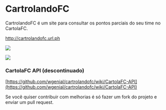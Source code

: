 # CartrolandoFC
CartrolandoFC é um site para consultar os pontos parciais do seu time no CartolaFC.

http://cartrolandofc.url.ph

![](https://raw.github.com/wgenial/cartrolandofc/master/images/site/screen1.png)

![](https://raw.github.com/wgenial/cartrolandofc/master/images/site/screen3.png)


### CartolaFC API (descontinuado)

[https://github.com/wgenial/cartrolandofc/wiki/CartolaFC-API](https://github.com/wgenial/cartrolandofc/wiki/CartolaFC-API)

Se você quiser contribuir com melhorias é só fazer um fork do projeto e enviar um pull request.
